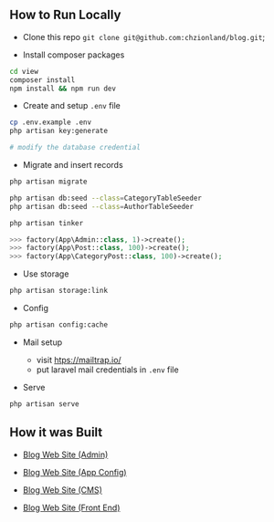 ## How to Run Locally

- Clone this repo `git clone git@github.com:chzionland/blog.git`;

- Install composer packages

```bash
cd view
composer install
npm install && npm run dev
```

- Create and setup `.env` file

```bash
cp .env.example .env
php artisan key:generate

# modify the database credential
```

- Migrate and insert records

```bash
php artisan migrate
```

```bash
php artisan db:seed --class=CategoryTableSeeder
php artisan db:seed --class=AuthorTableSeeder
```

```bash
php artisan tinker
```

```php
>>> factory(App\Admin::class, 1)->create();
>>> factory(App\Post::class, 100)->create();
>>> factory(App\CategoryPost::class, 100)->create();
```

- Use storage

```bash
php artisan storage:link
```

- Config

```bash
php artisan config:cache
```

- Mail setup
    - visit <htps://mailtrap.io/>
    - put laravel mail credentials in `.env` file 

- Serve 

```bash
php artisan serve
```

## How it was Built

- [Blog Web Site (Admin)](https://www.sheldonl.com/2020/08/08/00.md)

- [Blog Web Site (App Config)](https://www.sheldonl.com/2020/08/09/00.md)

- [Blog Web Site (CMS)](https://www.sheldonl.com/2020/08/11/00.md)

- [Blog Web Site (Front End)](https://www.sheldonl.com/2020/08/24/00.md)






